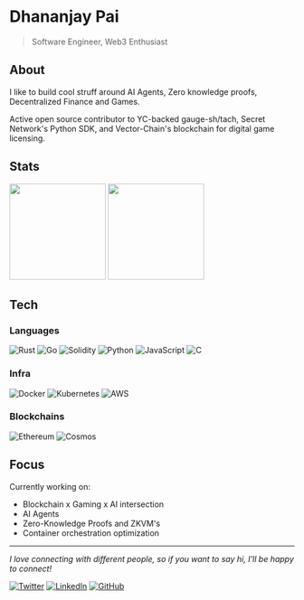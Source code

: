 # Dhananjay Pai

> Software Engineer, Web3 Enthusiast

## About

I like to build cool struff around AI Agents, Zero knowledge proofs, Decentralized Finance and Games.

Active open source contributor to YC-backed gauge-sh/tach, Secret Network's Python SDK, and Vector-Chain's blockchain for digital game licensing.

## Stats

<p align="left">
  <img height="170em" src="https://github-readme-stats.vercel.app/api?username=dhananjaypai08&show_icons=true&theme=github_dark&hide_border=true&bg_color=0D1117"/>
  <img height="170em" src="https://github-readme-stats.vercel.app/api/top-langs/?username=dhananjaypai08&layout=compact&theme=github_dark&hide_border=true&bg_color=0D1117&hide=html,css"/>
</p>

## Tech
### Languages

![Rust](https://img.shields.io/badge/Rust-000000?style=flat-square&logo=rust&logoColor=white)
![Go](https://img.shields.io/badge/Go-00ADD8?style=flat-square&logo=go&logoColor=white)
![Solidity](https://img.shields.io/badge/Solidity-363636?style=flat-square&logo=solidity&logoColor=white)
![Python](https://img.shields.io/badge/Python-3776AB?style=flat-square&logo=python&logoColor=white)
![JavaScript](https://img.shields.io/badge/JavaScript-F7DF1E?style=flat-square&logo=javascript&logoColor=black)
![C](https://img.shields.io/badge/C-000000?style=flat-square&logo=c&logoColor=blue)

### Infra

![Docker](https://img.shields.io/badge/Docker-2CA5E0?style=flat-square&logo=docker&logoColor=white)
![Kubernetes](https://img.shields.io/badge/Kubernetes-326CE5?style=flat-square&logo=kubernetes&logoColor=white)
![AWS](https://img.shields.io/badge/AWS-FF9900?style=flat-square&logo=amazonaws&logoColor=white)

### Blockchains
![Ethereum](https://img.shields.io/badge/Ethereum-3C3C3D?style=flat-square&logo=ethereum&logoColor=white)
![Cosmos](https://img.shields.io/badge/Cosmos-1A1F36?style=flat-square&logo=cosmos&logoColor=white)

## Focus

Currently working on:
- Blockchain x Gaming x AI intersection
- AI Agents
- Zero-Knowledge Proofs and ZKVM's
- Container orchestration optimization

---

*I love connecting with different people, so if you want to say hi, I'll be happy to connect!*

[![Twitter](https://img.shields.io/badge/Twitter-1DA1F2?style=flat-square&logo=x&logoColor=white)](https://x.com/dhananj10181396)
[![LinkedIn](https://img.shields.io/badge/LinkedIn-0077B5?style=flat-square&logo=linkedin&logoColor=white)](https://linkedin.com/in/dhananjaypai08)
[![GitHub](https://img.shields.io/badge/GitHub-100000?style=flat-square&logo=github&logoColor=white)](https://github.com/dhananjaypai08)
